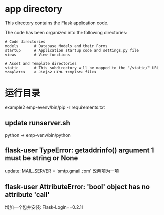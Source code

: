 # app directory

This directory contains the Flask application code.

The code has been organized into the following directories:

    # Code directories
    models       # Database Models and their Forms
    startup      # Application startup code and settings.py file
    views        # View functions

    # Asset and Template directories
    static       # This subdirectory will be mapped to the "/static/" URL
    templates    # Jinja2 HTML template files
    
# 运行目录
example2
emp-evenv/bin/pip -r requirements.txt

## update runserver.sh
python -> emp-venv/bin/python


## flask-user TypeError: getaddrinfo() argument 1 must be string or None
update: MAIL_SERVER = 'smtp.gmail.com'
改两项为一项

## flask-user AttributeError: 'bool' object has no attribute '__call__'
增加一个包并安装:
Flask-Login==0.2.11
